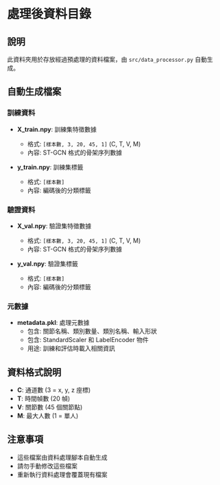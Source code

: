 # 處理後資料目錄

## 說明
此資料夾用於存放經過預處理的資料檔案，由 `src/data_processor.py` 自動生成。

## 自動生成檔案

### 訓練資料
- **X_train.npy**: 訓練集特徵數據
  - 格式: `[樣本數, 3, 20, 45, 1]` (C, T, V, M)
  - 內容: ST-GCN 格式的骨架序列數據

- **y_train.npy**: 訓練集標籤
  - 格式: `[樣本數]`
  - 內容: 編碼後的分類標籤

### 驗證資料
- **X_val.npy**: 驗證集特徵數據
  - 格式: `[樣本數, 3, 20, 45, 1]` (C, T, V, M)
  - 內容: ST-GCN 格式的骨架序列數據

- **y_val.npy**: 驗證集標籤
  - 格式: `[樣本數]`
  - 內容: 編碼後的分類標籤

### 元數據
- **metadata.pkl**: 處理元數據
  - 包含: 關節名稱、類別數量、類別名稱、輸入形狀
  - 包含: StandardScaler 和 LabelEncoder 物件
  - 用途: 訓練和評估時載入相關資訊

## 資料格式說明
- **C**: 通道數 (3 = x, y, z 座標)
- **T**: 時間幀數 (20 幀)
- **V**: 關節數 (45 個關節點)
- **M**: 最大人數 (1 = 單人)

## 注意事項
- 這些檔案由資料處理腳本自動生成
- 請勿手動修改這些檔案
- 重新執行資料處理會覆蓋現有檔案